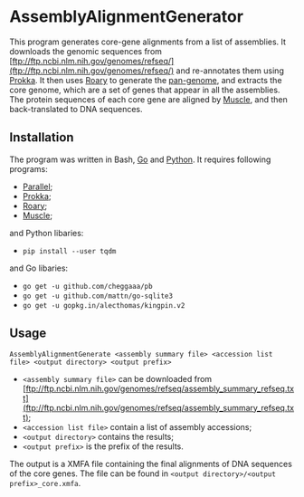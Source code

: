 # AssemblyAlignmentGenerator
This program generates core-gene alignments from a list of assemblies. It downloads the genomic sequences from [ftp://ftp.ncbi.nlm.nih.gov/genomes/refseq/](ftp://ftp.ncbi.nlm.nih.gov/genomes/refseq/) and re-annotates them using [Prokka](https://github.com/tseemann/prokka). It then uses [Roary](https://github.com/sanger-pathogens/Roary) to generate the [pan-genome](https://en.wikipedia.org/wiki/Pan-genome), and extracts the core genome, which are a set of genes that appear in all the assemblies. The protein sequences of each core gene are aligned by [Muscle](https://www.drive5.com/muscle), and then back-translated to DNA sequences.

## Installation
The program was written in Bash, [Go](https://golang.org) and [Python](https://www.python.org). It requires following programs:
* [Parallel](https://www.gnu.org/software/parallel/);
* [Prokka](https://github.com/tseemann/prokka);
* [Roary](https://github.com/sanger-pathogens/Roary);
* [Muscle](https://www.drive5.com/muscle);

and Python libaries:
* `pip install --user tqdm`

and Go libaries:
* `go get -u github.com/cheggaaa/pb`
* `go get -u github.com/mattn/go-sqlite3`
* `go get -u gopkg.in/alecthomas/kingpin.v2`

## Usage
`AssemblyAlignmentGenerate <assembly summary file> <accession list file> <output directory> <output prefix>`
  * `<assembly summary file>` can be downloaded from [ftp://ftp.ncbi.nlm.nih.gov/genomes/refseq/assembly_summary_refseq.txt](ftp://ftp.ncbi.nlm.nih.gov/genomes/refseq/assembly_summary_refseq.txt);
  * `<accession list file>` contain a list of assembly accessions;
  * `<output directory>` contains the results;
  * `<output prefix>` is the prefix of the results.

The output is a XMFA file containing the final alignments of DNA sequences of the core genes. The file can be found in `<output directory>/<output prefix>_core.xmfa`.
